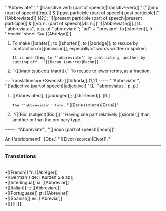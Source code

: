 '''Abbreviate''', ''[[transitive verb (part of speech)|transitive verb]]'' [''[[imp. (part of speech)|imp.]] & [[past participle (part of speech)|past participle]]'' [[Abbreviated]] (&?;); ''[[present participle (part of speech)|present participle]] & [[vb. n. (part of speech)|vb. n.]]'' [[Abbreviating]].] [L. ''abbreviatus'', p. p. of ''abbreviare''; ''ad'' + ''breviare'' to [[shorten]], fr. ''brevis'' short. See [[Abridge]].]

<ol>
<li>To make [[briefer]]; to [[shorten]]; to [[abridge]]; to reduce by contraction or [[omission]], especially of words written or spoken.

<code>It is one thing to ''abbreviate'' by contracting, another by cutting off. ''[[Bacon (source)|Bacon]].''</code>

<li> ''([[Math (subject)|Math]]).'' To reduce to lower terms, as a fraction.
</ol>
==Translations==
*Swedish: [[förkorta]] (1,2)
-----
'''Abbreviate''', ''[[adjective (part of speech)|adjective]]'' [L. ''abbreviatus'', p. p.]

<ol>
<li>[[Abbreviated]]; [[abridged]]; [[shortened]]. [R.]

<code>The ''abbreviate'' form.</code> ''[[Earle (source)|Earle]].''

<li> ''([[Biol (subject)|Biol]]).'' Having one part relatively [[shorter]] than another or than the ordinary type.
</ol>
-----
'''Abbreviate''', ''[[noun (part of speech)|noun]]''

An [[abridgment]]. [Obs.] ''[[Elyot (source)|Elyot]].''

<HR> <P> <H3>Translations</H3><BR>•[[French]] fr: [[Abréger]]<BR>•[[German]] de: [[Kürzen Sie ab]]<BR>•[[Interlingua]] ia: [[Abbreviar]]<BR>•[[Italian]] it: [[Abbreviare]]<BR>•[[Portuguese]] pt: [[Abreviar]]<BR>•[[Spanish]] es: [[Abreviar]]<BR>•[[]]: [[]]